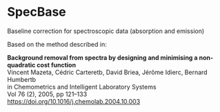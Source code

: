 # SpecBase
Baseline correction for spectroscopic data (absorption and emission)

Based on the method described in:

**Background removal from spectra by designing and minimising a non-quadratic cost function**<br />
Vincent Mazeta, Cédric Carteretb, David Briea, Jérôme Idierc, Bernard Humbertb<br />
in Chemometrics and Intelligent Laboratory Systems<br />
Vol 76 (2), 2005, pp 121–133<br />
https://doi.org/10.1016/j.chemolab.2004.10.003
